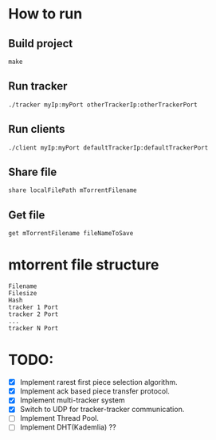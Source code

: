 # How to run
## Build project
```shell script
make
```

## Run tracker
```shell script
./tracker myIp:myPort otherTrackerIp:otherTrackerPort
```
## Run clients
```shell script
./client myIp:myPort defaultTrackerIp:defaultTrackerPort
```

## Share file
```
share localFilePath mTorrentFilename 
```

## Get file
```
get mTorrentFilename fileNameToSave
```

# mtorrent file structure
```
Filename
Filesize
Hash
tracker 1 Port
tracker 2 Port
...
tracker N Port
```

# TODO:
 - [x] Implement rarest first piece selection algorithm.
 - [x] Implement ack based piece transfer protocol.
 - [x] Implement multi-tracker system
 - [x] Switch to UDP for tracker-tracker communication.
 - [ ] Implement Thread Pool.
 - [ ] Implement DHT(Kademlia) ??